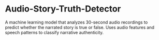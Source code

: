 # Audio-Story-Truth-Detector
A machine learning model that analyzes 30-second audio recordings to predict whether the narrated story is true or false. Uses audio features and speech patterns to classify narrative authenticity.
